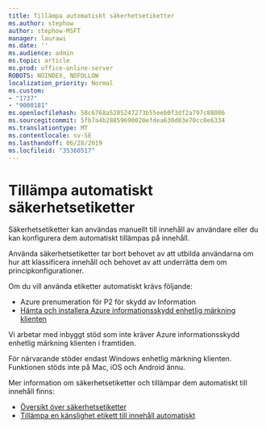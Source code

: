 ```yaml
---
title: Tillämpa automatiskt säkerhetsetiketter
ms.author: stephow
author: stephow-MSFT
manager: laurawi
ms.date: ''
ms.audience: admin
ms.topic: article
ms.prod: office-online-server
ROBOTS: NOINDEX, NOFOLLOW
localization_priority: Normal
ms.custom:
- "1737"
- "9000181"
ms.openlocfilehash: 58c6768a5285247273b55eeb0f3df2a797c88086
ms.sourcegitcommit: 5fb7a4b28859690020efdea630d03e70cc0e6334
ms.translationtype: MT
ms.contentlocale: sv-SE
ms.lasthandoff: 06/28/2019
ms.locfileid: "35360517"
---
```

# <a name="auto-apply-sensitivity-labels"></a>Tillämpa automatiskt säkerhetsetiketter

Säkerhetsetiketter kan användas manuellt till innehåll av användare eller du kan konfigurera dem automatiskt tillämpas på innehåll.

Använda säkerhetsetiketter tar bort behovet av att utbilda användarna om hur att klassificera innehåll och behovet av att underrätta dem om principkonfigurationer.

Om du vill använda etiketter automatiskt krävs följande:

- Azure prenumeration för P2 för skydd av Information
- [Hämta och installera Azure informationsskydd enhetlig märkning klienten](https://docs.microsoft.com/azure/information-protection/rms-client/install-unifiedlabelingclient-app)

Vi arbetar med inbyggt stöd som inte kräver Azure informationsskydd enhetlig märkning klienten i framtiden.

För närvarande stöder endast Windows enhetlig märkning klienten.  Funktionen stöds inte på Mac, iOS och Android ännu.

Mer information om säkerhetsetiketter och tillämpar dem automatiskt till innehåll finns:

- [Översikt över säkerhetsetiketter](https://docs.microsoft.com/office365/securitycompliance/sensitivity-labels)
- [Tillämpa en känslighet etikett till innehåll automatiskt](https://docs.microsoft.com/office365/securitycompliance/apply_sensitivity_label_automatically)